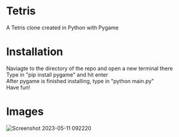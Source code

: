 # Tetris

A Tetris clone created in Python with Pygame

# Installation 

Naviagte to the directory of the repo and open a new terminal there  
Type in "pip install pygame" and hit enter  
After pygame is finished installing, type in "python main.py"  
Have fun!

# Images
![Screenshot 2023-05-11 092220](https://github.com/ZacharySal/Tetris/assets/60337802/6eaf3c09-1d1f-4cd0-933f-c30ec83300d1)
